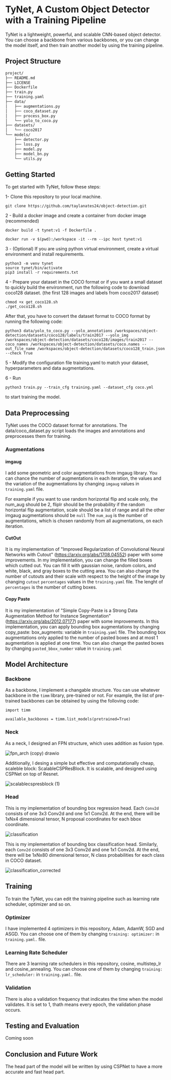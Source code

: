 # TyNet, A Custom Object Detector with a Training Pipeline
  
  TyNet is a lightweight, powerful, and scalable CNN-based object detector. You can choose a backbone from various backbones, or you can change the model itself, and then train another model by using the training pipeline.


## Project Structure
```bash
project/
├── README.md
├── LICENSE
├── Dockerfile
├── train.py
├── training.yaml
├── data/
│   ├── augmentations.py
│   ├── coco_dataset.py
│   ├── process_box.py
│   └── yolo_to_coco.py
├── datasets/
│   └── coco2017
└── models/
    ├── detector.py
    ├── loss.py
    ├── model.py
    ├── model_bn.py
    └── utils.py

```
## Getting Started
To get started with TyNet, follow these steps:

1- Clone this repository to your local machine.

```
git clone https://github.com/taylanates24/object-detection.git
```
2 - Build a docker image and create a container from docker image  (recommended)

```
docker build -t tynet:v1 -f Dockerfile .
```

```
docker run -v $(pwd):/workspace -it --rm --ipc host tynet:v1
```

3 - (Optional) If you are using python virtual environment, create a virtual environment and install requirements.

```
python3 -m venv tynet
source tynet/bin/activate
pip3 install -r requirements.txt
```
4 - Prepare your dataset in the COCO format or if you want a small dataset to quickly build the environment, run the following code to download coco128 dataset. (the first 128 images and labels from coco2017 dataset)

```
chmod +x get_coco128.sh
./get_coco128.sh

```
After that, you have to convert the dataset format to COCO format by running the following code:

```
python3 data/yolo_to_coco.py --yolo_annotations /workspaces/object-detection/datasets/coco128/labels/train2017 --yolo_img /workspaces/object-detection/datasets/coco128/images/train2017 --coco_names /workspaces/object-detection/datasets/coco.names --out_file_name /workspaces/object-detection/datasets/coco128_train.json --check True
```

5 - Modify the configuration file training.yaml to match your dataset, hyperparameters and data augmentations.

6 - Run 
```
python3 train.py --train_cfg training.yaml --dataset_cfg coco.yml
```
to start training the model.

## Data Preprocessing

TyNet uses the COCO dataset format for annotations. The data/coco_dataset.py script loads the images and annotations and preprocesses them for training.

### Augmentations

#### imgaug

I add some geometric and color augmentations from imgaug library. You can chance the number of augmentations in each iteration, the values and the variation of the augmentations by changing ```imgaug``` values in ```training.yaml``` file.

For example if you want to use random horizontal flip and scale only, the num_aug should be 2, fliplr should be the probability if the random horizontal flip augmentation, scale should be a list of range and all the other imgaug augmentations should be ```null``` The `num_aug` is the number of augmentations, which is chosen randomly from all augmentations,  on each iteration.

#### CutOut

It is my implementation of "Improved Regularization of Convolutional Neural Networks with Cutout" (https://arxiv.org/abs/1708.04552) paper with some improvements. In my implementation, you can change the filled boxes which cutted out. You can fill it with gaussian noise, random colors, and white, black, and gray boxes to the cutting area. You can also change the number of cutouts and their scale with respect to the height of the image by changing `cutout` `percentages` values in the `training.yaml` file. The lenght of `percentages` is the number of cutting boxes.

#### Copy Paste

It is my implementation of "Simple Copy-Paste is a Strong Data Augmentation Method for Instance Segmentation" (https://arxiv.org/abs/2012.07177) paper with some improvements. In this implementation, you can apply bounding box augmentations by changing copy_paste: box_augments: variable in ```training.yaml``` file. The bounding box augmentations only applied to the number of pasted boxes and at most 1 augmentation is applied at one time. You can also change the pasted boxes by changing `pasted_bbox_number` value in `training.yaml`

## Model Architecture

### Backbone

 As a backbone, I implement a changable structure. You can use whatever backbone in the `timm` library, pre-trained or not. For example, the list of pre-trained backbones can be obtained by using the folloving code:
 
```
import timm

available_backbones = timm.list_models(pretrained=True)
```

### Neck
As a neck, I designed an FPN structure, which uses addition as fusion type. 

![fpn_arch (copy) drawio](https://user-images.githubusercontent.com/66252663/221975984-fec13a49-b66b-4f35-b837-78278b434868.png)

Additionally, I desing a simple but effective and computationally cheap, scaleble block: ScalableCSPResBlock. It is scalable, and designed using CSPNet on top of Resnet.

![scalablecspresblock (1)](https://user-images.githubusercontent.com/66252663/221976374-8571cdd7-8062-4966-8d93-6facdb350718.jpg)


### Head

This is my implementation of bounding box regression head. Each `Conv2d` consists of one 3x3 Conv2d and one 1x1 Conv2d. At the end, there will be 1xNx4 dimensional tensor, N proposal coordinates for each bbox coordinate.

![classification](https://user-images.githubusercontent.com/66252663/221974242-17bdcc6a-6c83-40b2-b578-d7d37edcb3dd.jpg)

This is my implementation of bounding box classification head. Similarly, each `Conv2d` consists of one 3x3 Conv2d and one 1x1 Conv2d. At the end, there will be 1xNx80 dimensional tensor, N class probabilities for each class in COCO dataset.

![classification_corrected](https://user-images.githubusercontent.com/66252663/221975023-3c9aa045-0d61-4ec0-a32c-8a91801f6426.jpg)

## Training

To train the TyNet, you can edit the training pipeline such as learning rate scheduler, optimizer and so on.

### Optimizer

 I have implemented 4 optimizers in this repository, Adam, AdamW, SGD and ASGD. You can choose one of them by changing `training: optimizer:` in `training.yaml.` file.
 
### Learning Rate Scheduler

There are 3 learning rate schedulers in this repository, cosine, multistep_lr and cosine_annealing. You can choose one of them by changing `training: lr_scheduler:` in `training.yaml.` file.

### Validation

There is also a validation frequency that indicates the time when the model validates. It is set to 1, thath means every epoch, the validation phase occurs.

## Testing and Evaluation

Coming soon

## Conclusion and Future Work

The head part of the model will be written by using CSPNet to have a more accurate and fast head part.
